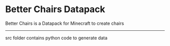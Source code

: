 # Better Chairs Datapack

Better Chairs is a Datapack for Minecraft to create chairs

---

src folder contains python code to generate data

